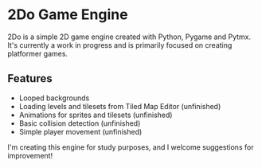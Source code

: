 # 2Do Game Engine
2Do is a simple 2D game engine created with Python, Pygame and Pytmx. It's currently a work in progress and is primarily focused on creating platformer games.

## Features

* Looped backgrounds
* Loading levels and tilesets from Tiled Map Editor (unfinished)
* Animations for sprites and tilesets (unfinished)
* Basic collision detection (unfinished)
* Simple player movement (unfinished)
 
I'm creating this engine for study purposes, and I welcome suggestions for improvement!
